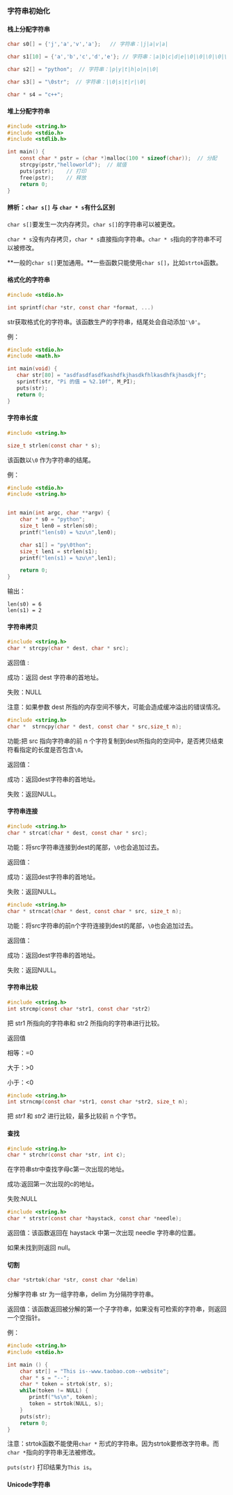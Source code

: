 ### 字符串初始化

#### 栈上分配字符串

```c
char s0[] = {'j','a','v','a'};   // 字符串：|j|a|v|a|

char s1[10] = {'a','b','c','d','e'}; // 字符串：|a|b|c|d|e|\0|\0|\0|\0|\0|

char s2[] = "python";  // 字符串：|p|y|t|h|o|n|\0|

char s3[] = "\0str";  // 字符串：|\0|s|t|r|\0|

char * s4 = "c++";
```



#### 堆上分配字符串

```c
#include <string.h>
#include <stdio.h>
#include <stdlib.h>

int main() {
	const char * pstr = (char *)malloc(100 * sizeof(char));  // 分配
	strcpy(pstr,"helloworld");  // 赋值
	puts(pstr);    // 打印
	free(pstr);    // 释放
	return 0;
}
```





#### 辨析：`char s[]` 与 `char * s`有什么区别

`char s[]`要发生一次内存拷贝。`char s[]`的字符串可以被更改。

`char * s`没有内存拷贝，`char * s`直接指向字符串。`char * s`指向的字符串不可以被修改。

**一般的`char s[]`更加通用。**一些函数只能使用`char s[]`，比如`strtok`函数。





#### 格式化的字符串

```c
#include <stdio.h>

int sprintf(char *str, const char *format, ...)
```

str获取格式化的字符串。该函数生产的字符串，结尾处会自动添加`'\0'`。

例：

```c
#include <stdio.h>
#include <math.h>

int main(void) {
   char str[80] = "asdfasdfasdfkashdfkjhasdkfhlkasdhfkjhasdkjf";
   sprintf(str, "Pi 的值 = %2.10f", M_PI);
   puts(str);
   return 0;
}
```





#### 字符串长度

```c
#include <string.h>

size_t strlen(const char * s);
```

该函数以`\0` 作为字符串的结尾。

例：

```c
#include <stdio.h>
#include <string.h>


int main(int argc, char **argv) {
	char * s0 = "python";
	size_t len0 = strlen(s0);
	printf("len(s0) = %zu\n",len0); 

	char s1[] = "py\0thon";
	size_t len1 = strlen(s1);
	printf("len(s1) = %zu\n",len1);

	return 0;
}


```

输出：

```
len(s0) = 6
len(s1) = 2
```



#### 字符串拷贝

```c
#include <string.h>
char * strcpy(char * dest, char * src);
```

返回值 : 

成功：返回 dest 字符串的首地址。

失败：NULL

注意：如果参数 dest 所指的内存空间不够大，可能会造成缓冲溢出的错误情况。 

 

```c
#include <string.h>
char *  strncpy(char * dest, const char * src,size_t n);
```

功能:把 src 指向字符串的前 n 个字符复制到dest所指向的空间中，是否拷贝结束符看指定的长度是否包含`\0`。

返回值：

成功：返回dest字符串的首地址。

失败：返回NULL。



#### 字符串连接

```c
#include <string.h>
char * strcat(char * dest, const char * src);
```

功能：将src字符串连接到dest的尾部，`\0`也会追加过去。

返回值：

成功：返回dest字符串的首地址。

失败：返回NULL。



```c
#include <string.h>
char * strncat(char * dest, const char * src, size_t n);
```

功能：将src字符串的前n个字符连接到dest的尾部，`\0`也会追加过去。

返回值：

成功：返回dest字符串的首地址。

失败：返回NULL。



#### 字符串比较

```c
#include <string.h>
int strcmp(const char *str1, const char *str2)
```

把 str1 所指向的字符串和 str2 所指向的字符串进行比较。 



返回值 

相等：=0

大于：>0

小于：<0 



```c
#include <string.h>
int strncmp(const char *str1, const char *str2, size_t n);
```

把 *str1* 和 *str2* 进行比较，最多比较前 n 个字节。



#### 查找

```c
#include <string.h>
char * strchr(const char *str, int c);
```

在字符串str中查找字母c第一次出现的地址。

成功:返回第一次出现的c的地址。

失败:NULL 



```c
#include <string.h>
char * strstr(const char *haystack, const char *needle);
```

返回值：该函数返回在 haystack 中第一次出现 needle 字符串的位置。

如果未找到则返回 null。



#### 切割

```c
char *strtok(char *str, const char *delim)
```

分解字符串 str 为一组字符串，delim 为分隔符字符串。

返回值：该函数返回被分解的第一个子字符串，如果没有可检索的字符串，则返回一个空指针。

例：

```c
#include <string.h>
#include <stdio.h>

int main () {
    char str[] = "This is--www.taobao.com--website";
    char * s = "--";
    char * token = strtok(str, s);
    while(token != NULL) {
       printf("%s\n", token);
       token = strtok(NULL, s);
    }
    puts(str);
    return 0;
}
```

注意：strtok函数不能使用`char *` 形式的字符串。因为strtok要修改字符串。而`char *`指向的字符串无法被修改。

`puts(str)` 打印结果为`This is`。







#### Unicode字符串














